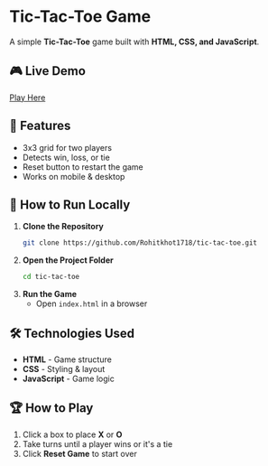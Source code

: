 # Tic-Tac-Toe Game

A simple **Tic-Tac-Toe** game built with **HTML, CSS, and JavaScript**.

## 🎮 Live Demo
[Play Here](https://rohitkhot1718.github.io/tic-tac-toe/)

## 📌 Features
- 3x3 grid for two players
- Detects win, loss, or tie
- Reset button to restart the game
- Works on mobile & desktop

## 🚀 How to Run Locally
1. **Clone the Repository**
   ```sh
   git clone https://github.com/Rohitkhot1718/tic-tac-toe.git
   ```
2. **Open the Project Folder**
   ```sh
   cd tic-tac-toe
   ```
3. **Run the Game**
   - Open `index.html` in a browser

## 🛠️ Technologies Used
- **HTML** - Game structure
- **CSS** - Styling & layout
- **JavaScript** - Game logic

## 🏆 How to Play
1. Click a box to place **X** or **O**
2. Take turns until a player wins or it's a tie
3. Click **Reset Game** to start over


